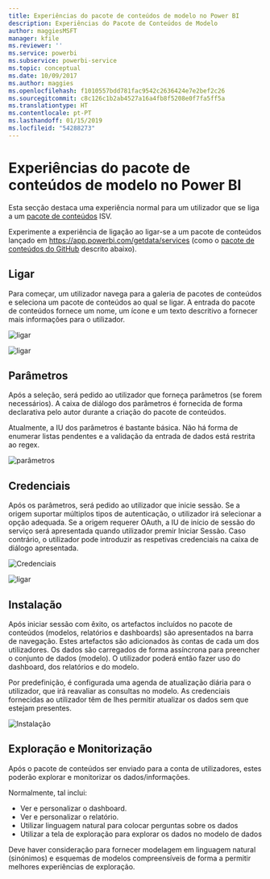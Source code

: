 ```yaml
---
title: Experiências do pacote de conteúdos de modelo no Power BI
description: Experiências do Pacote de Conteúdos de Modelo
author: maggiesMSFT
manager: kfile
ms.reviewer: ''
ms.service: powerbi
ms.subservice: powerbi-service
ms.topic: conceptual
ms.date: 10/09/2017
ms.author: maggies
ms.openlocfilehash: f1010557bdd781fac9542c2636424e7e2bef2c26
ms.sourcegitcommit: c8c126c1b2ab4527a16a4fb8f5208e0f7fa5ff5a
ms.translationtype: HT
ms.contentlocale: pt-PT
ms.lasthandoff: 01/15/2019
ms.locfileid: "54288273"
---
```

# <a name="template-content-pack-experiences-in-power-bi"></a>Experiências do pacote de conteúdos de modelo no Power BI
Esta secção destaca uma experiência normal para um utilizador que se liga a um [pacote de conteúdos](service-connect-to-services.md) ISV.

Experimente a experiência de ligação ao ligar-se a um pacote de conteúdos lançado em https://app.powerbi.com/getdata/services (como o [pacote de conteúdos do GitHub](https://app.powerbi.com/getdata/services/github) descrito abaixo).

## <a name="connect"></a>Ligar
Para começar, um utilizador navega para a galeria de pacotes de conteúdos e seleciona um pacote de conteúdos ao qual se ligar. A entrada do pacote de conteúdos fornece um nome, um ícone e um texto descritivo a fornecer mais informações para o utilizador.

![ligar](media/template-content-pack-experience/github_data.png)

![ligar](media/template-content-pack-experience/github_connect.png)

## <a name="parameters"></a>Parâmetros
Após a seleção, será pedido ao utilizador que forneça parâmetros (se forem necessários). A caixa de diálogo dos parâmetros é fornecida de forma declarativa pelo autor durante a criação do pacote de conteúdos.

Atualmente, a IU dos parâmetros é bastante básica. Não há forma de enumerar listas pendentes e a validação da entrada de dados está restrita ao regex.

![parâmetros](media/template-content-pack-experience/github_params.png)

## <a name="credentials"></a>Credenciais
Após os parâmetros, será pedido ao utilizador que inicie sessão.  Se a origem suportar múltiplos tipos de autenticação, o utilizador irá selecionar a opção adequada. Se a origem requerer OAuth, a IU de início de sessão do serviço será apresentada quando utilizador premir Iniciar Sessão.  Caso contrário, o utilizador pode introduzir as respetivas credenciais na caixa de diálogo apresentada.

![Credenciais](media/template-content-pack-experience/github_login.png)

![ligar](media/template-content-pack-experience/github_creds2.png)

## <a name="instantiation"></a>Instalação
Após iniciar sessão com êxito, os artefactos incluídos no pacote de conteúdos (modelos, relatórios e dashboards) são apresentados na barra de navegação.  Estes artefactos são adicionados às contas de cada um dos utilizadores.  Os dados são carregados de forma assíncrona para preencher o conjunto de dados (modelo).  O utilizador poderá então fazer uso do dashboard, dos relatórios e do modelo.

Por predefinição, é configurada uma agenda de atualização diária para o utilizador, que irá reavaliar as consultas no modelo.  As credenciais fornecidas ao utilizador têm de lhes permitir atualizar os dados sem que estejam presentes.

![Instalação](media/template-content-pack-experience/github_dashboard.png)

## <a name="exploration-and-monitoring"></a>Exploração e Monitorização
Após o pacote de conteúdos ser enviado para a conta de utilizadores, estes poderão explorar e monitorizar os dados/informações.

Normalmente, tal inclui:

* Ver e personalizar o dashboard.
* Ver e personalizar o relatório.
* Utilizar linguagem natural para colocar perguntas sobre os dados
* Utilizar a tela de exploração para explorar os dados no modelo de dados

Deve haver consideração para fornecer modelagem em linguagem natural (sinónimos) e esquemas de modelos compreensíveis de forma a permitir melhores experiências de exploração.

